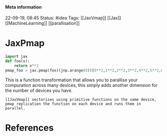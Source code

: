 #### Meta information
22-09-19, 08:45
Status: #idea
Tags: [[JaxVmap]] [[Jax]] [[MachineLearning]] [[parallisation]]





# JaxPmap
```python
import jax
def foo(x):
	return x**2 
pmap_foo = jax.pmap(foo)(jnp.arange(8))[0**2,1**2,2**2,3**2,4**2,5**2,6**2,7**2]
```
This is a function transformation that allows you to parallise your compuration across many devices, this simply adds another dimension for the number of devices you have.

```ad-important
[[JaxVmap]] vectorises using primitive functions on the same device, pmap replication the function on each device and runs them in parallel.
```






# References
